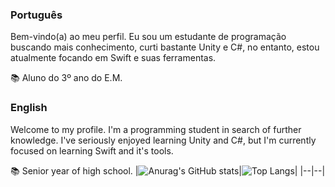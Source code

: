 
### Português
Bem-vindo(a) ao meu perfil. Eu sou um estudante de programação buscando mais conhecimento, curti bastante Unity e C#, no entanto, estou atualmente focando em Swift e suas ferramentas.

📚 Aluno do 3º ano do E.M.
### English
Welcome to my profile. I'm a programming student in search of further knowledge. I've seriously enjoyed learning Unity and C#, but I'm currently focused on learning Swift and it's tools.

📚 Senior year of high school.
|![Anurag's GitHub stats](https://github-readme-stats.vercel.app/api?username=usingBlender&show_icons=true&theme=tokyonight)|![Top Langs](https://github-readme-stats.vercel.app/api/top-langs/?username=usingBlender&layout=donut&theme=tokyonight)|
|--|--|
